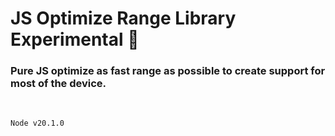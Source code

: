 # JS Optimize Range Library Experimental 🧪

### Pure JS optimize as fast range as possible to create support for most of the device.
<br />

```
Node v20.1.0
```